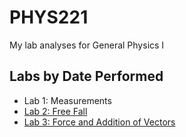 # PHYS221
My lab analyses for General Physics I

## Labs by Date Performed
- Lab 1: Measurements
- [Lab 2: Free Fall](./Free%20Fall.ipynb)
- [Lab 3: Force and Addition of Vectors](./Force%20and%20Addition%20of%20Vectors.ipynb)